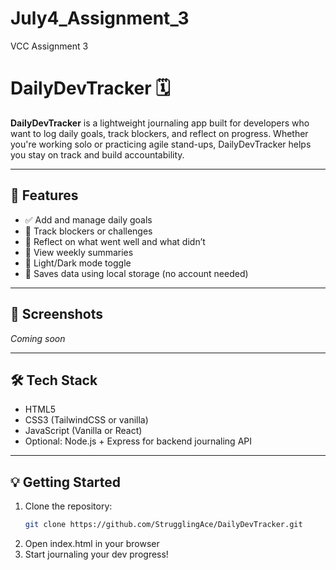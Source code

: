 # July4_Assignment_3
VCC Assignment 3
# DailyDevTracker 🗓️

**DailyDevTracker** is a lightweight journaling app built for developers who want to log daily goals, track blockers, and reflect on progress. Whether you're working solo or practicing agile stand-ups, DailyDevTracker helps you stay on track and build accountability.

---

## 🚀 Features

- ✅ Add and manage daily goals
- 🧱 Track blockers or challenges
- 📒 Reflect on what went well and what didn’t
- 📆 View weekly summaries
- 🌙 Light/Dark mode toggle
- 💾 Saves data using local storage (no account needed)

---

## 📸 Screenshots

*Coming soon*

---

## 🛠️ Tech Stack

- HTML5
- CSS3 (TailwindCSS or vanilla)
- JavaScript (Vanilla or React)
- Optional: Node.js + Express for backend journaling API

---

## 💡 Getting Started

1. Clone the repository:
   ```bash
   git clone https://github.com/StrugglingAce/DailyDevTracker.git
2. Open index.html in your browser
3. Start journaling your dev progress!

